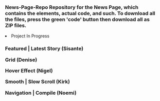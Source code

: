 <h3>News-Page-Repo
Repository for the News Page, which contains the elements, actual code, and such. To download all the files,  press the green 'code' button then download all as ZIP files.</h3>

<li> Project In Progress </li>

<h3>Featured | Latest Story (Sisante)

Grid (Denise)

Hover Effect (Nigel)

Smooth | Slow Scroll (Kirk)

Navigation | Compile (Noemi)
